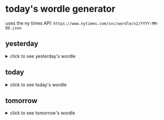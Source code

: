 # today's wordle generator

uses the ny times API: `https://www.nytimes.com/svc/wordle/v2/YYYY-MM-DD.json`

## yesterday

<details>
    <summary>click to see yesterday's wordle</summary>

    inner

</details>

## today

<details>
    <summary>click to see today's wordle</summary>

    stoic

</details>

## tomorrow

<details>
    <summary>click to see tomorrow's wordle</summary>

    flown

</details>
